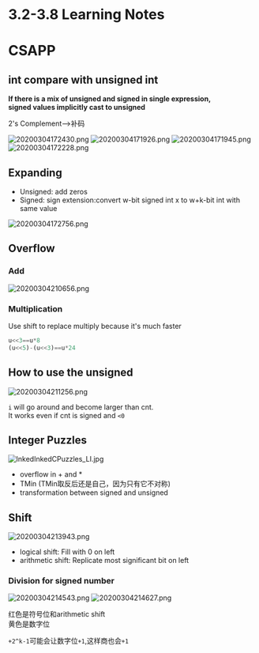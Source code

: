 # 3.2-3.8 Learning Notes
# CSAPP
## int compare with unsigned int
__If there is a mix	of unsigned and	signed	in	single	expression,		
signed	values	implicitly	cast	to	unsigned__

2's Complement-->补码

![20200304172430.png](https://raw.githubusercontent.com/doutv/Picbed/master/img/20200304172430.png)
![20200304171926.png](https://raw.githubusercontent.com/doutv/Picbed/master/img/20200304171926.png)
![20200304171945.png](https://raw.githubusercontent.com/doutv/Picbed/master/img/20200304171945.png)
![20200304172228.png](https://raw.githubusercontent.com/doutv/Picbed/master/img/20200304172228.png)
## Expanding
+ Unsigned: add zeros
+ Signed: sign extension:convert w-bit signed int x to w+k-bit int with same value

![20200304172756.png](https://raw.githubusercontent.com/doutv/Picbed/master/img/20200304172756.png)

## Overflow
### Add
![20200304210656.png](https://raw.githubusercontent.com/doutv/Picbed/master/img/20200304210656.png)
### Multiplication
Use shift to replace multiply because it's much faster
```python
u<<3==u*8
(u<<5)-(u<<3)==u*24
```

## How to use the unsigned
![20200304211256.png](https://raw.githubusercontent.com/doutv/Picbed/master/img/20200304211256.png)

`i` will go around and become larger than cnt.  
It works even if cnt is signed and `<0`

## Integer Puzzles
![InkedInkedCPuzzles_LI.jpg](https://raw.githubusercontent.com/doutv/Picbed/master/img/InkedInkedCPuzzles_LI.jpg)
+ overflow in + and *
+ TMin (TMin取反后还是自己，因为只有它不对称)
+ transformation between signed and unsigned

## Shift
![20200304213943.png](https://raw.githubusercontent.com/doutv/Picbed/master/img/20200304213943.png)
+ logical shift: Fill with 0 on left
+ arithmetic shift: Replicate most significant bit on left
### Division for signed number
![20200304214543.png](https://raw.githubusercontent.com/doutv/Picbed/master/img/20200304214543.png)
![20200304214627.png](https://raw.githubusercontent.com/doutv/Picbed/master/img/20200304214627.png)

红色是符号位和arithmetic shift  
黄色是数字位  

`+2^k-1`可能会让数字位`+1`,这样商也会`+1`
